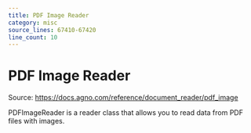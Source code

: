 ```yaml
---
title: PDF Image Reader
category: misc
source_lines: 67410-67420
line_count: 10
---
```


# PDF Image Reader
Source: https://docs.agno.com/reference/document_reader/pdf_image



PDFImageReader is a reader class that allows you to read data from PDF files with images.

<Snippet file="pdf-image-reader-reference.mdx" />


